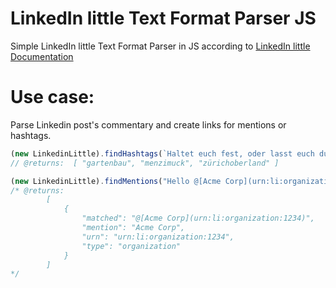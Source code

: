 # LinkedIn little Text Format Parser JS
Simple LinkedIn little Text Format Parser in JS according to [LinkedIn little Documentation](https://learn.microsoft.com/en-us/linkedin/marketing/integrations/community-management/shares/little-text-format?view=li-lms-2023-02)

# Use case:
Parse Linkedin post's commentary and create links for mentions or hashtags.

```js
(new LinkedinLittle).findHashtags(`Haltet euch fest, oder lasst euch durch uns unterstützen.\n\n{hashtag|\\#|gartenbau} {hashtag|\\#|menzimuck} {hashtag|\\#|zürichoberland}`);
// @returns:  [ "gartenbau", "menzimuck", "zürichoberland" ]
```

```js
(new LinkedinLittle).findMentions("Hello @[Acme Corp](urn:li:organization:1234)")
/* @returns:
        [
            {
                "matched": "@[Acme Corp](urn:li:organization:1234)",
                "mention": "Acme Corp",
                "urn": "urn:li:organization:1234",
                "type": "organization"
            }
        ]
*/
```
